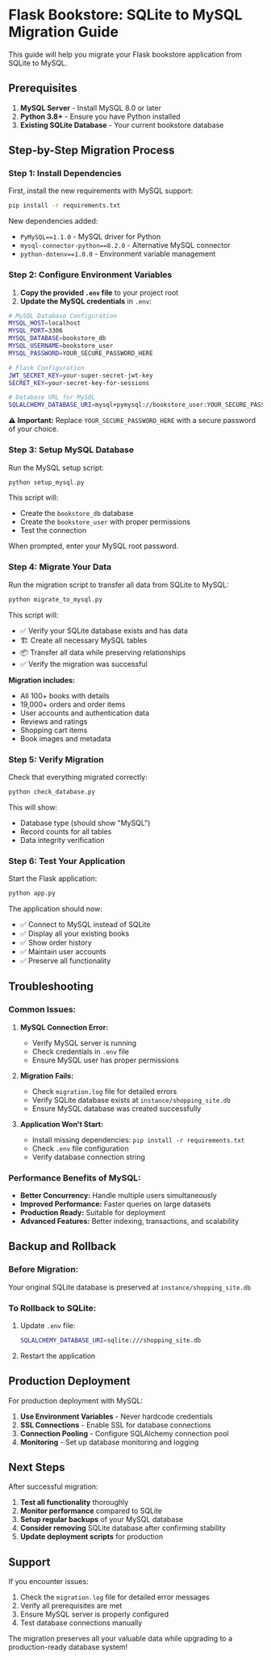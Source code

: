 # Flask Bookstore: SQLite to MySQL Migration Guide

This guide will help you migrate your Flask bookstore application from SQLite to MySQL.

## Prerequisites

1. **MySQL Server** - Install MySQL 8.0 or later
2. **Python 3.8+** - Ensure you have Python installed
3. **Existing SQLite Database** - Your current bookstore database

## Step-by-Step Migration Process

### Step 1: Install Dependencies

First, install the new requirements with MySQL support:

```bash
pip install -r requirements.txt
```

New dependencies added:
- `PyMySQL==1.1.0` - MySQL driver for Python
- `mysql-connector-python==8.2.0` - Alternative MySQL connector
- `python-dotenv==1.0.0` - Environment variable management

### Step 2: Configure Environment Variables

1. **Copy the provided `.env` file** to your project root
2. **Update the MySQL credentials** in `.env`:

```bash
# MySQL Database Configuration
MYSQL_HOST=localhost
MYSQL_PORT=3306
MYSQL_DATABASE=bookstore_db
MYSQL_USERNAME=bookstore_user
MYSQL_PASSWORD=YOUR_SECURE_PASSWORD_HERE

# Flask Configuration
JWT_SECRET_KEY=your-super-secret-jwt-key
SECRET_KEY=your-secret-key-for-sessions

# Database URL for MySQL
SQLALCHEMY_DATABASE_URI=mysql+pymysql://bookstore_user:YOUR_SECURE_PASSWORD_HERE@localhost:3306/bookstore_db
```

**⚠️ Important:** Replace `YOUR_SECURE_PASSWORD_HERE` with a secure password of your choice.

### Step 3: Setup MySQL Database

Run the MySQL setup script:

```bash
python setup_mysql.py
```

This script will:
- Create the `bookstore_db` database
- Create the `bookstore_user` with proper permissions
- Test the connection

When prompted, enter your MySQL root password.

### Step 4: Migrate Your Data

Run the migration script to transfer all data from SQLite to MySQL:

```bash
python migrate_to_mysql.py
```

This script will:
- ✅ Verify your SQLite database exists and has data
- 🏗️ Create all necessary MySQL tables
- 📦 Transfer all data while preserving relationships
- ✅ Verify the migration was successful

**Migration includes:**
- All 100+ books with details
- 19,000+ orders and order items
- User accounts and authentication data
- Reviews and ratings
- Shopping cart items
- Book images and metadata

### Step 5: Verify Migration

Check that everything migrated correctly:

```bash
python check_database.py
```

This will show:
- Database type (should show "MySQL")
- Record counts for all tables
- Data integrity verification

### Step 6: Test Your Application

Start the Flask application:

```bash
python app.py
```

The application should now:
- ✅ Connect to MySQL instead of SQLite
- ✅ Display all your existing books
- ✅ Show order history
- ✅ Maintain user accounts
- ✅ Preserve all functionality

## Troubleshooting

### Common Issues:

1. **MySQL Connection Error:**
   - Verify MySQL server is running
   - Check credentials in `.env` file
   - Ensure MySQL user has proper permissions

2. **Migration Fails:**
   - Check `migration.log` file for detailed errors
   - Verify SQLite database exists at `instance/shopping_site.db`
   - Ensure MySQL database was created successfully

3. **Application Won't Start:**
   - Install missing dependencies: `pip install -r requirements.txt`
   - Check `.env` file configuration
   - Verify database connection string

### Performance Benefits of MySQL:

- **Better Concurrency:** Handle multiple users simultaneously
- **Improved Performance:** Faster queries on large datasets
- **Production Ready:** Suitable for deployment
- **Advanced Features:** Better indexing, transactions, and scalability

## Backup and Rollback

### Before Migration:
Your original SQLite database is preserved at `instance/shopping_site.db`

### To Rollback to SQLite:
1. Update `.env` file:
   ```bash
   SQLALCHEMY_DATABASE_URI=sqlite:///shopping_site.db
   ```
2. Restart the application

## Production Deployment

For production deployment with MySQL:

1. **Use Environment Variables** - Never hardcode credentials
2. **SSL Connections** - Enable SSL for database connections
3. **Connection Pooling** - Configure SQLAlchemy connection pool
4. **Monitoring** - Set up database monitoring and logging

## Next Steps

After successful migration:

1. **Test all functionality** thoroughly
2. **Monitor performance** compared to SQLite
3. **Setup regular backups** of your MySQL database
4. **Consider removing** SQLite database after confirming stability
5. **Update deployment scripts** for production

## Support

If you encounter issues:

1. Check the `migration.log` file for detailed error messages
2. Verify all prerequisites are met
3. Ensure MySQL server is properly configured
4. Test database connections manually

The migration preserves all your valuable data while upgrading to a production-ready database system!
